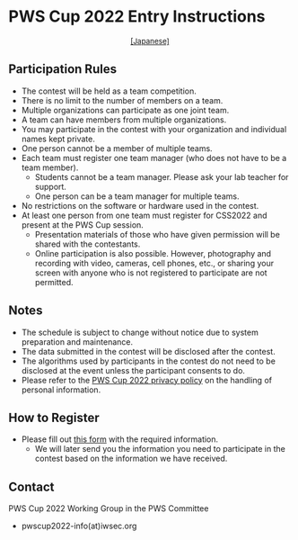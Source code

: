 # PWS Cup 2022 Entry Instructions

<div style="text-align: center;">
 <font size="2">
  <a href="./entry.html">[Japanese]</a>
 </font>
</div>

## Participation Rules

- The contest will be held as a team competition.
- There is no limit to the number of members on a team.
- Multiple organizations can participate as one joint team.
- A team can have members from multiple organizations.
- You may participate in the contest with your organization and individual names kept private.
- One person cannot be a member of multiple teams.
- Each team must register one team manager (who does not have to be a team member).
    - Students cannot be a team manager. Please ask your lab teacher for support.
    - One person can be a team manager for multiple teams.
- No restrictions on the software or hardware used in the contest.
- At least one person from one team must register for CSS2022 and present at the PWS Cup session.
    - Presentation materials of those who have given permission will be shared with the contestants.
    - Online participation is also possible. However, photography and recording with video, cameras, cell phones, etc., or sharing your screen with anyone who is not registered to participate are not permitted.

## Notes
- The schedule is subject to change without notice due to system preparation and maintenance.
- The data submitted in the contest will be disclosed after the contest.
- The algorithms used by participants in the contest do not need to be disclosed at the event unless the participant consents to do.
- Please refer to the [PWS Cup 2022 privacy policy](./privacy_policy_e.html) on the handling of personal information.

## How to Register
- Please fill out [this form](https://docs.google.com/forms/d/e/1FAIpQLScXPUfGYn_IglP7M20s2ZQDMCm1ZggZVUN_9QVgFuB3r7cbgA/viewform?usp=sf_link) with the required information.
    - We will later send you the information you need to participate in the contest based on the information we have received.

## Contact
PWS Cup 2022 Working Group in the PWS Committee

  - pwscup2022-info(at)iwsec.org
